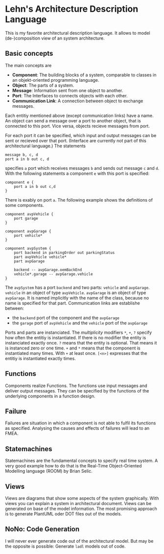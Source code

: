 Lehn's Architecture Description Language
========================================

This is my favorite architectural description language.
It allows to model (de-)composition view of an system architecture.


Basic concepts
--------------

The main concepts are
 * **Component**: The building blocks of a system, comparable to classes in an objekt-oriented programming language.
 * **Object**: The parts of a system.
 * **Message**: Information sent from one object to another.
 * **Port**: The Interfaces to connects objects with each other.
 * **Communication Link**: A connection between object to exchange messages.

Each entitiy mentioned above (except communication links) have a name.
An object can send a message over a port to another object,
that is connected to this port.
Vice versa, objects recieve messages from port.

For each port it can be specified,
which input and output messages can be sent or recieved over that port.
(Interface are currently not part of this architectural language.)
The statements

    message b, c, d
    port a in b out c, d

specifies `a` port which receives messages `b` and sends out message `c` and `d`.
With the following statements a component `e` with this port is specified:

    component e {
        port a in b out c,d
    }

There is exably on port `a`.
The following example shows the definitions of some components.

    component avpVehicle {
        port garage
    }

    component avpGarage {
        port vehicle*
    }

    component avpSystem {
        port backend in parkingOrder out parkingStatus    
        part avpVehicle vehicle*
        part avpGarage

        backend -- avpGarage.oemBackEnd
        vehicle*.garage -- avpGarage.vehicle
    }

The `avpSystem` has a port `backend` and two parts: `vehicle` and `avpGarage`.
`vehicle` in an object of type `avpVehicle`.
`avpGarage` is an object of type `avpGarage`.
It is named implicitly with the name of the class,
because no name is specified for that part.
Communication links are establishe between:
 * the `backend` port of the component and the `avpGarage`
 * the `garage` port of `avpVehicle` and the `vehicle` port of the `avpGarage`

Ports and parts are instanciated.
The _multiplicity_ modifiers `*`, `+`, `?` specify how often the entitiy is instantiated.
If there is no modifier the entity is instanciated exactly once.
`?` means that the entity is optional.
That means it is instanced zero or one time.
`+` and `*` means that the component is instantiated many times.
With `+` at least once.
`[<n>]` expresses that the entitiy is instantiated exactly <n> times.


Functions
---------

Components realize Functions.
The functions use input messages and deliver output messages.
They can be specified by the functions of the underlying components in a function design.


Failure
-------

Failures are situation in which a component is not able to fulfil its functions as specified.
Analysing the causes and effects of failures will lead to an FMEA.


Statemachines
-------------

Statemachines are the fundamental concepts to specify real time system.
A very good example how to do that is the Real-Time Object-Oriented Modelling language (ROOM) by Brian Selic.


Views
-----

Views are diagrams that show some aspects of the system graphically.
With views you can explain a system in architectural document.
Views can be generated on base of the model information.
The most promising approach is to generate PlantUML oder DOT files out of the models.


NoNo: Code Generation
---------------------

I will never ever generate code out of the architectural model.
But may be the opposite is possible: Generate `ladl` models out of code.
